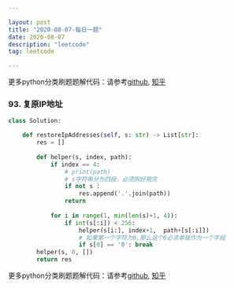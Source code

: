 ```yaml
---

layout: post
title: "2020-08-07-每日一题"
date: 2020-08-07
description: "leetcode"
tag: leetcode 

---
```


更多python分类刷题题解代码：请参考[github](https://github.com/lxztju/leetcode-python),   [知乎](https://zhuanlan.zhihu.com/c_1218480100364447744)

### 93. 复原IP地址

```python
class Solution:

    def restoreIpAddresses(self, s: str) -> List[str]:
        res = []
        
        def helper(s, index, path):
            if index == 4:
                # print(path)
                # s字符串分为四段，必须刚好用完
                if not s : 
                    res.append('.'.join(path))
                return 
            
            for i in range(1, min(len(s)+1, 4)):
                if int(s[:i]) < 256: 
                    helper(s[i:], index+1,  path+[s[:i]])
                    # 如果第一个字符为0,那么这个0必须单独作为一个字段
                    if s[0] == '0': break
        helper(s, 0, [])
        return res
```

更多python分类刷题题解代码：请参考[github](https://github.com/lxztju/leetcode-python),   [知乎](https://zhuanlan.zhihu.com/c_1218480100364447744)
